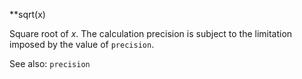 **sqrt(x)

Square root of _x_. 
The calculation precision is subject to the limitation imposed
by the value of `precision`.

See also: `precision`
